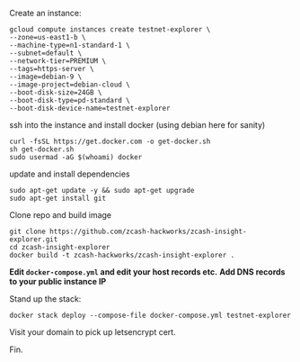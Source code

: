 Create an instance:

```
gcloud compute instances create testnet-explorer \
--zone=us-east1-b \
--machine-type=n1-standard-1 \
--subnet=default \
--network-tier=PREMIUM \
--tags=https-server \
--image=debian-9 \
--image-project=debian-cloud \
--boot-disk-size=24GB \
--boot-disk-type=pd-standard \
--boot-disk-device-name=testnet-explorer
```

ssh into the instance and install docker (using debian here for sanity)
```
curl -fsSL https://get.docker.com -o get-docker.sh
sh get-docker.sh
sudo usermad -aG $(whoami) docker
```
update and install dependencies
```
sudo apt-get update -y && sudo apt-get upgrade
sudo apt-get install git
```
Clone repo and build image
```
git clone https://github.com/zcash-hackworks/zcash-insight-explorer.git
cd zcash-insight-explorer
docker build -t zcash-hackworks/zcash-insight-explorer .
```

**Edit  `docker-compose.yml` and edit your host records etc.**
**Add DNS records to your public instance IP**

Stand up the stack:
```
docker stack deploy --compose-file docker-compose.yml testnet-explorer
```

Visit your domain to pick up letsencrypt cert.

Fin. 
